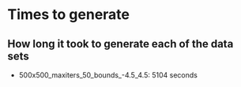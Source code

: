 # Times to generate 

## How long it took to generate each of the data sets

* 500x500_maxiters_50_bounds_-4.5_4.5: 5104 seconds